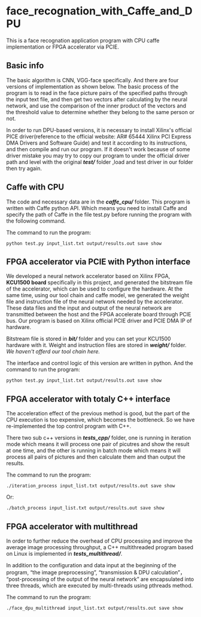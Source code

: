 # face_recognation_with_Caffe_and_DPU
This is a face recognation application program with CPU caffe implementation or FPGA accelerator via PCIE.

## Basic info
The basic algorithm is CNN, VGG-face specifically. And there are four versions of implementation as shown below. The basic process of the program is to read in the face picture pairs of the specified paths through the input text file, and then get two vectors after calculating by the neural network, and use the comparison of the inner product of the vectors and the threshold value to determine whether they belong to the same person or not.  

In order to run DPU-based versions, it is necessary to install Xilinx's official PICE driver(reference to the official website: AR# 65444 Xilinx PCI Express DMA Drivers and Software Guide) and test it according to its instructions, and then compile and run our program. If it doesn't work because of some driver mistake you may try to copy our program to under the official driver path and level with the original ***test/*** folder ,load and test driver in our folder then try again.

## Caffe with CPU
The code and necessary data are in the ***caffe_cpu/*** folder. 
This program is written with Caffe python API. 
Which means you need to install Caffe and specify the path of Caffe in the file test.py before running the program with the following command.  

The command to run the program:
```
python test.py input_list.txt output/results.out save show
```

## FPGA accelerator via PCIE with Python interface
We developed a neural network accelerator based on Xilinx FPGA, **KCU1500 board** specifically in this project, and generated the bitstream file of the accelerator, which can be used to configure the hardware. 
At the same time, using our tool chain and caffe model, we generated the weight file and instruction file of the neural network needed by the accelerator. 
These data files and the input and output of the neural network are transmitted between the host and the FPGA accelerate board through PCIE bus. 
Our program is based on Xilinx official PCIE driver and PCIE DMA IP of hardware.  

Bitstream file is stored in ***bit/*** folder and you can set your KCU1500 hardware with it.
Weight and instruction files are stored in ***weight/*** folder.
*We haven't offerd our tool chain here.*  

The interface and control logic of this version are written in python. And the command to run the program:
```
python test.py input_list.txt output/results.out save show
```

## FPGA accelerator with totaly C++ interface
The acceleration effect of the previous method is good, but the part of the CPU execution is too expensive, which becomes the bottleneck. So we have re-implemented the top control program with C++.  

There two sub c++ versions in ***tests_cpp/*** folder, one is running in iteration mode which means it will process one pair of picutres and show the result at one time, and the other is running in batch mode which means it will process all pairs of pictures and then calculate them and than output the results.   

The command to run the program:
```
./iteration_process input_list.txt output/results.out save show
```
Or:
```
./batch_process input_list.txt output/results.out save show
```

## FPGA accelerator with multithread
In order to further reduce the overhead of CPU processing and improve the average image processing throughput, a C++ multithreaded program based on Linux is implemented in ***tests_multithread/***.

In addition to the configuration and data input at the beginning of the program, “the image preprocessing”, “transmission & DPU calculation”， “post-processing of the output of the neural network” are encapsulated into three threads, which are executed by multi-threads using pthreads method.

The command to run the program:
```
./face_dpu_multithread input_list.txt output/results.out save show
```
